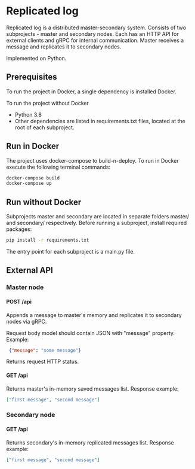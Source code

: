 # Replicated log

Replicated log is a distributed master-secondary system.
Consists of two subprojects - master and secondary nodes. Each has an HTTP API for external clients and gRPC for internal communication. 
Master receives a message and replicates it to secondary nodes.

Implemented on Python.

## Prerequisites

To run the project in Docker, a single dependency is installed Docker.

To run the project without Docker
- Python 3.8
- Other dependencies are listed in requirements.txt files, located at the root of each subproject.


## Run in Docker

The project uses docker-compose to build-n-deploy. To run in Docker execute the following terminal commands:

```bash
docker-compose build
docker-compose up
```

## Run without Docker
Subprojects master and secondary are located in separate folders master/ and secondary/ respectively.
Before running a subproject, install required packages:
```bash
pip install -r requirements.txt
```
The entry point for each subproject is a main.py file.

## External API
### Master node
#### POST /api 
Appends a message to master's memory and replicates it to secondary nodes via gRPC.

Request body model should contain JSON with "message" property. Example:

```json
 {"message": "some message"}
```
Returns request HTTP status.

#### GET /api
Returns master's in-memory saved messages list.
Response example:

```json
["first message", "second message"]
```

### Secondary node
#### GET /api
Returns secondary's in-memory replicated messages list.
Response example:

```json
["first message", "second message"]
```
